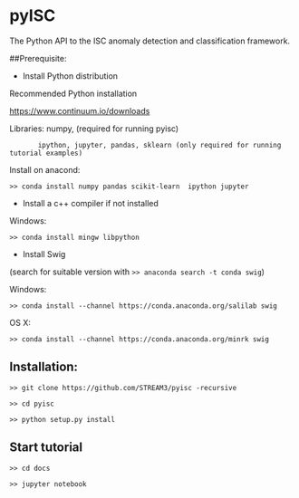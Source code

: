 # pyISC 

The Python API to the ISC anomaly detection and classification framework.


##Prerequisite:

-  Install Python distribution 

Recommended Python installation

https://www.continuum.io/downloads

Libraries: numpy, (required for running pyisc)
           
           ipython, jupyter, pandas, sklearn (only required for running tutorial examples)
           
Install on anacond: 

`>> conda install numpy pandas scikit-learn  ipython jupyter`

- Install a c++ compiler if not installed

Windows:

`>> conda install mingw libpython`

- Install Swig

(search for suitable version with `>> anaconda search -t conda swig`)

Windows:

`>> conda install --channel https://conda.anaconda.org/salilab swig`

OS X:

`>> conda install --channel https://conda.anaconda.org/minrk swig`


## Installation:

`>> git clone https://github.com/STREAM3/pyisc -recursive`

`>> cd pyisc`

`>> python setup.py install`

## Start tutorial

`>> cd docs`

`>> jupyter notebook`
